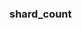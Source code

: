 ### shard_count [](https://discordpy.readthedocs.io/en/stable/api.html#discord.ShardInfo.shard_count)